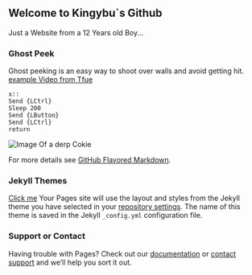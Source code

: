 ## Welcome to Kingybu`s Github

Just a Website from a 12 Years old Boy...

### Ghost Peek

Ghost peeking is an easy way to shoot over walls and avoid getting hit.
[example Video from Tfue](https://www.youtube.com/watch?v=1jZxLmKiS7I&t=90s)

```Ghost Peek
x::                                                                                
Send {LCtrl}
Sleep 200
Send {LButton}
Send {LCtrl}
return
```
![Image Of a derp Cokie](https://lh3.googleusercontent.com/5dv-Ze733yDsLrKgUuLJpLBNZajHUibmb_KWamzlNamE_kDaxm9y9Aa_Cv4yZJSrYDbo4YrbZvEkYcpqdw2vdQ=s400)

For more details see [GitHub Flavored Markdown](https://guides.github.com/features/mastering-markdown/).

### Jekyll Themes

[Click me](https://www.youtube.com/) Your Pages site will use the layout and styles from the Jekyll theme you have selected in your [repository settings](https://github.com/Kingybu/Kingybu.github.io/settings). The name of this theme is saved in the Jekyll `_config.yml` configuration file.

### Support or Contact

Having trouble with Pages? Check out our [documentation](https://docs.github.com/categories/github-pages-basics/) or [contact support](https://github.com/contact) and we’ll help you sort it out. 
